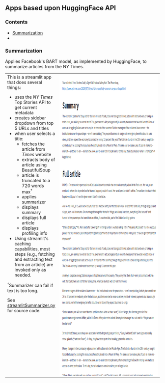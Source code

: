 ## Apps based upon HuggingFace API

### Contents

* [Summarization](#summarization)
* []()

### Summarization

Applies Facebook's BART model, as implemented by HuggingFace, to summarize articles from the NY Times.

<table>
<tr valign="top">
<td>This is a streamlit app that does several things:

* uses the <em>NY Times</em> Top Stories API to get current metadata
* creates sidebar dropdown from top 5 URLs and titles
* when user selects a title:
  * fetches the article from <em>Times</em> website
  * extracts body of article using BeautifulSoup
  * article is truncated to a 720 words max<sup>&dagger;</sup>
  * applies summarizer
  * displays summary
  * displays full article
  * displays profiling info
* Using streamlit's caching capabilities, most steps (e.g., fetching and extracting text from an article) are invoked only as needed.

<sup>&dagger;</sup>Summarizer can fail if text is too long.

See [streamlitSummarizer.py](https://github.com/mw0/MLnotebooks/blob/master/HuggingFace/python/streamlitSummarizer.py) for source code.
</td><td width="743"><img src="SummarizerAppScreenshot.png" width="743" height="982"</td>
</tr>
</table>
